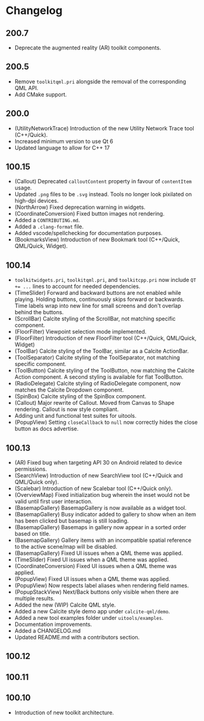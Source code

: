 # Changelog

## 200.7

* Deprecate the augmented reality (AR) toolkit components.

## 200.5

* Remove `toolkitqml.pri` alongside the removal of the corresponding QML API.
* Add CMake support.

## 200.0

* (UtilityNetworkTrace) Introduction of the new Utility Network Trace tool (C++/Quick).
* Increased minimum version to use Qt 6
* Updated language to allow for C++ 17

## 100.15

* (Callout) Deprecated `calloutContent` property in favour of `contentItem` usage.
* Updated `.png` files to be `.svg` instead. Tools no longer look pixilated on high-dpi devices.
* (NorthArrow) Fixed deprecation warning in widgets.
* (CoordinateConversion) Fixed button images not rendering.
* Added a `CONTRIBUTING.md`.
* Added a `.clang-format` file.
* Added vscode/spellchecking for documentation purposes.
* (BookmarksView) Introduction of new Bookmark tool (C++/Quick, QML/Quick, Widget).

## 100.14
* `toolkitwidgets.pri`, `toolkitqml.pri`, and `toolkitcpp.pri` now include `QT += ...` lines to account for needed dependencies.
* (TimeSlider) Forward and backward buttons are not enabled while playing. Holding buttons, continuously skips forward or backwards. Time labels wrap into new line for small screens and don't overlap behind the buttons.
* (ScrollBar) Calcite styling of the ScrollBar, not matching specific component.
* (FloorFilter) Viewpoint selection mode implemented.
* (FloorFilter) Introduction of new FloorFilter tool (C++/Quick, QML/Quick, Widget) 
* (ToolBar) Calcite styling of the ToolBar, similar as a Calcite ActionBar.
* (ToolSeparator) Calcite styling of the ToolSeparator, not matching specific component.
* (ToolButton) Calcite styling of the ToolButton, now matching the Calcite Action component. A second styling is available for flat ToolButton.
* (RadioDelegate) Calcite styling of RadioDelegate component, now matches the Calcite Dropdown component.
* (SpinBox) Calcite styling of the SpinBox component.
* (Callout) Major rewrite of Callout. Moved from Canvas to Shape rendering. Callout is now style compliant.
* Adding unit and functional test suites for uitools.
* (PopupView) Setting `closeCallback` to `null` now correctly hides the close button as docs advertise.

## 100.13

* (AR) Fixed bug when targeting API 30 on Android related to device permissions.
* (SearchView) Introduction of new SearchView tool (C++/Quick and QML/Quick only).
* (Scalebar) Introduction of new Scalebar tool (C++/Quick only).
* (OverviewMap) Fixed initialization bug wherein the inset would not be valid until first user interaction.
* (BasemapGallery) BasemapGallery is now available as a widget tool.
* (BasemapGallery) Busy indicator added to gallery to show when an item has been clicked but basemap is still loading.
* (BasemapGallery) Basemaps in gallery now appear in a sorted order based on title.
* (BasemapGallery) Gallery items with an incompatible spatial reference to the active scene/map will be disabled.
* (BasemapGallery) Fixed UI issues when a QML theme was applied.
* (TimeSlider) Fixed UI issues when a QML theme was applied.
* (CoordinateConversion) Fixed UI issues when a QML theme was applied.
* (PopupView) Fixed UI issues when a QML theme was applied.
* (PopupView) Now respects label aliases when rendering field names.
* (PopupStackView) Next/Back buttons only visible when there are multiple results. 
* Added the new (WIP) Calcite QML style.
* Added a new Calcite style demo app under `calcite-qml/demo`.
* Added a new tool examples folder under `uitools/examples`.
* Documentation improvements.
* Added a CHANGELOG.md
* Updated README.md with a contributors section.

## 100.12

## 100.11

## 100.10

* Introduction of new toolkit architecture.

